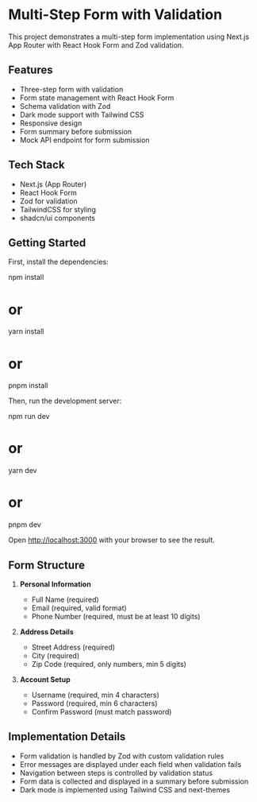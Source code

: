 # Multi-Step Form with Validation

This project demonstrates a multi-step form implementation using Next.js App Router with React Hook Form and Zod validation.

## Features

- Three-step form with validation
- Form state management with React Hook Form
- Schema validation with Zod
- Dark mode support with Tailwind CSS
- Responsive design
- Form summary before submission
- Mock API endpoint for form submission

## Tech Stack

- Next.js (App Router)
- React Hook Form
- Zod for validation
- TailwindCSS for styling
- shadcn/ui components

## Getting Started

First, install the dependencies:


npm install
# or
yarn install
# or
pnpm install


Then, run the development server:


npm run dev
# or
yarn dev
# or
pnpm dev


Open [http://localhost:3000](http://localhost:3000) with your browser to see the result.

## Form Structure

1. **Personal Information**
   - Full Name (required)
   - Email (required, valid format)
   - Phone Number (required, must be at least 10 digits)

2. **Address Details**
   - Street Address (required)
   - City (required)
   - Zip Code (required, only numbers, min 5 digits)

3. **Account Setup**
   - Username (required, min 4 characters)
   - Password (required, min 6 characters)
   - Confirm Password (must match password)

## Implementation Details

- Form validation is handled by Zod with custom validation rules
- Error messages are displayed under each field when validation fails
- Navigation between steps is controlled by validation status
- Form data is collected and displayed in a summary before submission
- Dark mode is implemented using Tailwind CSS and next-themes
